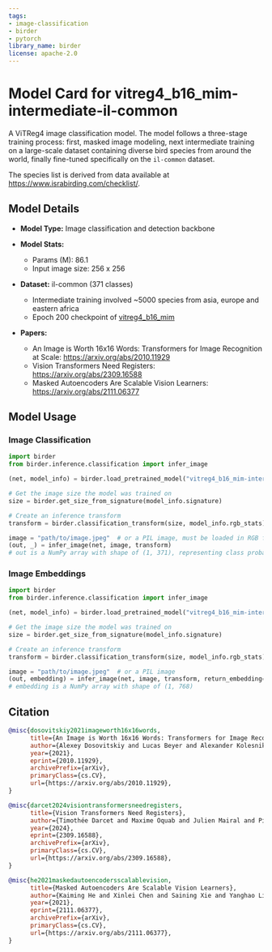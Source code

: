 ```yaml
---
tags:
- image-classification
- birder
- pytorch
library_name: birder
license: apache-2.0
---
```


# Model Card for vitreg4_b16_mim-intermediate-il-common

A ViTReg4 image classification model. The model follows a three-stage training process: first, masked image modeling, next intermediate training on a large-scale dataset containing diverse bird species from around the world, finally fine-tuned specifically on the `il-common` dataset.

The species list is derived from data available at <https://www.israbirding.com/checklist/>.

## Model Details

- **Model Type:** Image classification and detection backbone
- **Model Stats:**
    - Params (M): 86.1
    - Input image size: 256 x 256
- **Dataset:** il-common (371 classes)
    - Intermediate training involved ~5000 species from asia, europe and eastern africa
    - Epoch 200 checkpoint of [vitreg4_b16_mim](https://huggingface.co/birder-project/vitreg4_b16_mim)

- **Papers:**
    - An Image is Worth 16x16 Words: Transformers for Image Recognition at Scale: <https://arxiv.org/abs/2010.11929>
    - Vision Transformers Need Registers: <https://arxiv.org/abs/2309.16588>
    - Masked Autoencoders Are Scalable Vision Learners: <https://arxiv.org/abs/2111.06377>

## Model Usage

### Image Classification

```python
import birder
from birder.inference.classification import infer_image

(net, model_info) = birder.load_pretrained_model("vitreg4_b16_mim-intermediate-il-common", inference=True)

# Get the image size the model was trained on
size = birder.get_size_from_signature(model_info.signature)

# Create an inference transform
transform = birder.classification_transform(size, model_info.rgb_stats)

image = "path/to/image.jpeg"  # or a PIL image, must be loaded in RGB format
(out, _) = infer_image(net, image, transform)
# out is a NumPy array with shape of (1, 371), representing class probabilities.
```

### Image Embeddings

```python
import birder
from birder.inference.classification import infer_image

(net, model_info) = birder.load_pretrained_model("vitreg4_b16_mim-intermediate-il-common", inference=True)

# Get the image size the model was trained on
size = birder.get_size_from_signature(model_info.signature)

# Create an inference transform
transform = birder.classification_transform(size, model_info.rgb_stats)

image = "path/to/image.jpeg"  # or a PIL image
(out, embedding) = infer_image(net, image, transform, return_embedding=True)
# embedding is a NumPy array with shape of (1, 768)
```

## Citation

```bibtex
@misc{dosovitskiy2021imageworth16x16words,
      title={An Image is Worth 16x16 Words: Transformers for Image Recognition at Scale},
      author={Alexey Dosovitskiy and Lucas Beyer and Alexander Kolesnikov and Dirk Weissenborn and Xiaohua Zhai and Thomas Unterthiner and Mostafa Dehghani and Matthias Minderer and Georg Heigold and Sylvain Gelly and Jakob Uszkoreit and Neil Houlsby},
      year={2021},
      eprint={2010.11929},
      archivePrefix={arXiv},
      primaryClass={cs.CV},
      url={https://arxiv.org/abs/2010.11929},
}

@misc{darcet2024visiontransformersneedregisters,
      title={Vision Transformers Need Registers},
      author={Timothée Darcet and Maxime Oquab and Julien Mairal and Piotr Bojanowski},
      year={2024},
      eprint={2309.16588},
      archivePrefix={arXiv},
      primaryClass={cs.CV},
      url={https://arxiv.org/abs/2309.16588},
}

@misc{he2021maskedautoencodersscalablevision,
      title={Masked Autoencoders Are Scalable Vision Learners},
      author={Kaiming He and Xinlei Chen and Saining Xie and Yanghao Li and Piotr Dollár and Ross Girshick},
      year={2021},
      eprint={2111.06377},
      archivePrefix={arXiv},
      primaryClass={cs.CV},
      url={https://arxiv.org/abs/2111.06377},
}
```
